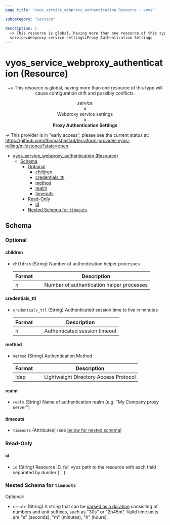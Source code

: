 ```yaml
---
page_title: "vyos_service_webproxy_authentication Resource - vyos"

subcategory: "Service"

description: |-
  ~> This resource is global, having more than one resource of this type will cause configuration drift and possibly conflicts.
  service⯯Webproxy service settings⯯Proxy Authentication Settings
---
```


# vyos_service_webproxy_authentication (Resource)
<center>

~> This resource is global, having more than one resource of this type will cause configuration drift and possibly conflicts.

*service*  
⯯  
Webproxy service settings  
⯯  
**Proxy Authentication Settings**


</center>

-> This provider is in "early access", please see the current status at: https://github.com/thomasfinstad/terraform-provider-vyos-rolling/milestones?state=open

<!--TOC-->

- [vyos_service_webproxy_authentication (Resource)](#vyos_service_webproxy_authentication-resource)
  - [Schema](#schema)
    - [Optional](#optional)
      - [children](#children)
      - [credentials_ttl](#credentials_ttl)
      - [method](#method)
      - [realm](#realm)
      - [timeouts](#timeouts)
    - [Read-Only](#read-only)
      - [id](#id)
    - [Nested Schema for `timeouts`](#nested-schema-for-timeouts)

<!--TOC-->

<!-- schema generated by tfplugindocs -->
## Schema

### Optional

#### children
- `children` (String) Number of authentication helper processes

    |  Format  &emsp;|  Description                                |
    |----------|---------------------------------------------|
    |  n       &emsp;|  Number of authentication helper processes  |
#### credentials_ttl
- `credentials_ttl` (String) Authenticated session time to live in minutes

    |  Format  &emsp;|  Description                    |
    |----------|---------------------------------|
    |  n       &emsp;|  Authenticated session timeout  |
#### method
- `method` (String) Authentication Method

    |  Format  &emsp;|  Description                            |
    |----------|-----------------------------------------|
    |  ldap    &emsp;|  Lightweight Directory Access Protocol  |
#### realm
- `realm` (String) Name of authentication realm (e.g. &#34;My Company proxy server&#34;)
#### timeouts
- `timeouts` (Attributes) (see [below for nested schema](#nestedatt--timeouts))

### Read-Only

#### id
- `id` (String) Resource ID, full vyos path to the resource with each field separated by dunder (`__`).

<a id="nestedatt--timeouts"></a>
### Nested Schema for `timeouts`

Optional:

- `create` (String) A string that can be [parsed as a duration](https://pkg.go.dev/time#ParseDuration) consisting of numbers and unit suffixes, such as &#34;30s&#34; or &#34;2h45m&#34;. Valid time units are &#34;s&#34; (seconds), &#34;m&#34; (minutes), &#34;h&#34; (hours).
